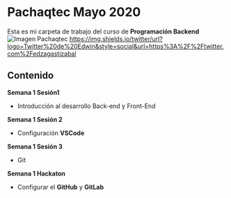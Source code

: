 # Pachaqtec Mayo 2020
Esta es mi carpeta de trabajo del curso de **Programación Backend**
![Imagen Pachaqtec](https://yt3.ggpht.com/a/AATXAJw5thWgKbXclp0GR1GFXfP_vgXXyPRE0e7LhA=s900-c-k-c0xffffffff-no-rj-mo)
https://img.shields.io/twitter/url?logo=Twitter%20de%20Edwin&style=social&url=https%3A%2F%2Ftwitter.com%2Fedzagastizabal
## Contenido
**Semana 1 Sesión1**

 - Introducción al desarrollo Back-end y Front-End

**Semana 1 Sesión 2**

 - Configuración **VSCode**

**Semana 1 Sesión 3**

 - Git

**Semana 1 Hackaton**

 - Configurar el **GitHub** y **GitLab**
